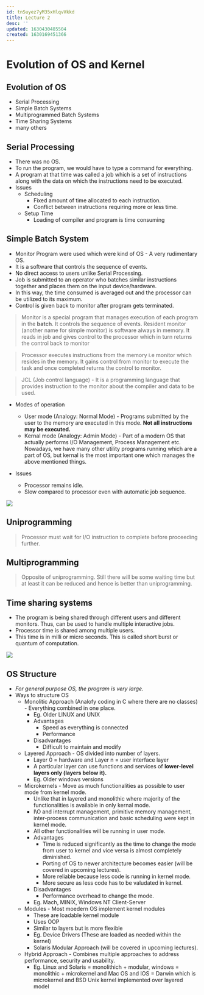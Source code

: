 ```yaml
---
id: tnSuyez7yM35xHlqvVkkd
title: Lecture 2
desc: ''
updated: 1630430485504
created: 1630169451366
---
```



# Evolution of OS and Kernel

## Evolution of OS
* Serial Processing
* Simple Batch Systems
* Multiprogrammed Batch Systems
* Time Sharing Systems
* many others

## Serial Processing
* There was no OS.
* To run the program, we would have to type a command for everything.
* A program at that time was called a job which is a set of instructions along with the data on which the instructions need to be executed.
* Issues
    * Scheduling
        * Fixed amount of time allocated to each instruction.
        * Conflict between instructions requiring more or less time.
    * Setup Time
        * Loading of compiler and program is time consuming

## Simple Batch System
* Monitor Program were used which were kind of OS - A very rudimentary OS.
* It is a software that controls the sequence of events.
* No direct access to users unlike Serial Processing.
* Job is submitted to an operator who batches similar instructions together and places them on the input device/hardware.
* In this way, the time consumed is averaged out and the processor can be utilized to its maximum.
* Control is given back to monitor after program gets terminated.

> Monitor is a special program that manages execution of each program in the **batch**. It controls the sequence of events. Resident monitor (another name for simple monitor) is software always in memory. It reads in job and gives control to the processor which in turn returns the control back to monitor

> Processor executes instructions from the memory i.e monitor which resides in the memory. It gains control from monitor to execute the task and once completed returns the control to monitor.

> JCL (Job control language) - It is a programming language that provides instruction to the monitor about the compiler and data to be used.

* Modes of operation
    * User mode (Analogy: Normal Mode) - Programs submitted by the user to the memory are executed in this mode. **Not all instructions may be executed.**
    * Kernal mode (Analogy: Admin Mode) - Part of a modern OS that actually performs I/O Management, Process Management etc. Nowadays, we have many other utility programs running which are a part of OS, but kernal is the most important one which manages the above mentioned things.

* Issues
    * Processor remains idle.
    * Slow compared to processor even with automatic job sequence.

![](/assets/images/2021-08-28-23-38-27.png)

## Uniprogramming

> Processor must wait for I/O instruction to complete before proceeding further.

## Multiprogramming

> Opposite of uniprogramming. Still there will be some waiting time but at least it can be reduced and hence is better than uniprogramming.

## Time sharing systems
* The program is being shared through different users and different monitors. Thus, can be used to handle multiple interactive jobs.
* Processor time is shared among multiple users.
* This time is in milli or micro seconds. This is called short burst or quantum of computation.

![](/assets/images/2021-08-29-00-06-36.png)

## OS Structure
* *For general purpose OS, the program is very large.*
* Ways to structure OS
    * Monolitic Approach (Analofy coding in C where there are no classes) - Everything combined in one place.
        * Eg. Older LINUX and UNIX
        * Advantages
            * Speed as everything is connected
            * Performance
        * Disadvantages
            * Difficult to maintain and modify
    * Layered Approach - OS divided into number of layers.
        * Layer 0 = hardware and Layer n = user interface layer
        * A particular layer can use functions and services of **lower-level layers only (layers below it).**
        * Eg. Older windows versions
    * Microkernels - Move as much functionalities as possible to user mode from kernel mode. 
        * Unlike that in layered and monolithic where majority of the functionalities is available in only kernal mode.
        * I\O and interrupt management, primitive memory management, inter-process communication and basic scheduling were kept in kernel mode.
        * All other functionalities will be running in user mode.
        * Advantages
            * Time is reduced significantly as the time to change the mode from user to kernel and vice versa is almost completely diminished.
            * Porting of OS to newer architecture becomes easier (will be covered in upcoming lectures).
            * More reliable because less code is running in kernel mode.
            * More secure as less code has to be valudated in kernel.
        * Disadvantages
            * Performance overhead to change the mode.
        * Eg. Mach, MINIX, Windows NT Client-Server
    * Modules - Most moedern OS implement kernel modules
        * These are loadable kernel module
        * Uses OOP
        * Similar to layers but is more flexible
        * Eg. Device Drivers (These are loaded as needed within the kernel)
        * Solaris Modular Approach (will be covered in upcoming lectures).
    * Hybrid Approach - Combines multiple approaches to address performance, security and usability.
        * Eg. Linux and Solaris = monolithich + modular, windows = monolithic + microkernel and Mac OS and IOS = Darwin which is microkernel and BSD Unix kernel implemented over layered model
